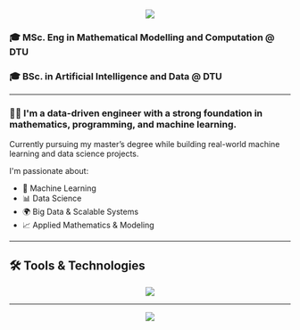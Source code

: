 <h1 align="center">
  <img src="https://readme-typing-svg.herokuapp.com/?font=Inter&size=48&center=true&vCenter=true&width=700&height=70&color=4493F8&duration=4000&lines=I+am+Albert+Frisch+Møller!" />
</h1>

### 🎓 MSc. Eng in Mathematical Modelling and Computation @ DTU  
### 🎓 BSc. in Artificial Intelligence and Data @ DTU  

---

### 🧑‍💻 I'm a data-driven engineer with a strong foundation in mathematics, programming, and machine learning.

Currently pursuing my master’s degree while building real-world machine learning and data science projects.

I'm passionate about:
- 🧠 Machine Learning
- 📊 Data Science
- 🌍 Big Data & Scalable Systems
- 📈 Applied Mathematics & Modeling

---
## 🛠️ Tools & Technologies

<p align="center">
  <img src="https://skillicons.dev/icons?i=python,c,cpp,r,matlab,mysql,docker,git" />
</p>

---

<div align="center">
  <a href="https://www.linkedin.com/in/albert-frisch-møller-3022b4249" target="_blank">
    <img src="https://img.shields.io/badge/LinkedIn-0077B5?style=for-the-badge&logo=linkedin&logoColor=white" />
  </a>
</div>
